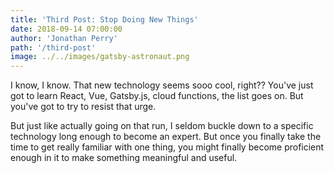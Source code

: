 ```yaml
---
title: 'Third Post: Stop Doing New Things'
date: 2018-09-14 07:00:00
author: 'Jonathan Perry'
path: '/third-post'
image: ../../images/gatsby-astronaut.png
---
```


I know, I know. That new technology seems sooo cool, right?? You've just got to learn React, Vue, Gatsby.js, cloud functions, the list goes on. But you've got to try to resist that urge.

But just like actually going on that run, I seldom buckle down to a specific technology long enough to become an expert. But once you finally take the time to get really familiar with one thing, you might finally become proficient enough in it to make something meaningful and useful.